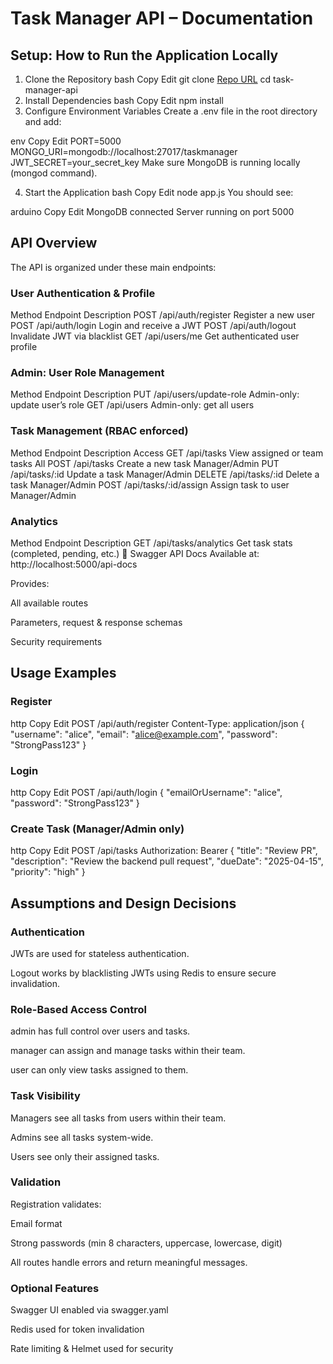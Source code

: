 # Task Manager API – Documentation

## Setup: How to Run the Application Locally
1. Clone the Repository
bash
Copy
Edit
git clone [Repo URL](https://github.com/prashanttnegi/Task-API)
cd task-manager-api
2. Install Dependencies
bash
Copy
Edit
npm install
3. Configure Environment Variables
Create a .env file in the root directory and add:

env
Copy
Edit
PORT=5000
MONGO_URI=mongodb://localhost:27017/taskmanager
JWT_SECRET=your_secret_key
Make sure MongoDB is running locally (mongod command).

4. Start the Application
bash
Copy
Edit
node app.js
You should see:

arduino
Copy
Edit
MongoDB connected
Server running on port 5000

## API Overview
The API is organized under these main endpoints:

### User Authentication & Profile
Method	Endpoint	Description
POST	/api/auth/register	Register a new user
POST	/api/auth/login	Login and receive a JWT
POST	/api/auth/logout	Invalidate JWT via blacklist
GET	/api/users/me	Get authenticated user profile

### Admin: User Role Management
Method	Endpoint	Description
PUT	/api/users/update-role	Admin-only: update user’s role
GET	/api/users	Admin-only: get all users

### Task Management (RBAC enforced)
Method	Endpoint	Description	Access
GET	/api/tasks	View assigned or team tasks	All
POST	/api/tasks	Create a new task	Manager/Admin
PUT	/api/tasks/:id	Update a task	Manager/Admin
DELETE	/api/tasks/:id	Delete a task	Manager/Admin
POST	/api/tasks/:id/assign	Assign task to user	Manager/Admin

### Analytics
Method	Endpoint	Description
GET	/api/tasks/analytics	Get task stats (completed, pending, etc.)
🧪 Swagger API Docs
Available at: http://localhost:5000/api-docs

Provides:

All available routes

Parameters, request & response schemas

Security requirements

## Usage Examples

### Register
http
Copy
Edit
POST /api/auth/register
Content-Type: application/json
{
  "username": "alice",
  "email": "alice@example.com",
  "password": "StrongPass123"
}

### Login
http
Copy
Edit
POST /api/auth/login
{
  "emailOrUsername": "alice",
  "password": "StrongPass123"
}

### Create Task (Manager/Admin only)
http
Copy
Edit
POST /api/tasks
Authorization: Bearer <token>
{
  "title": "Review PR",
  "description": "Review the backend pull request",
  "dueDate": "2025-04-15",
  "priority": "high"
}

## Assumptions and Design Decisions

### Authentication
JWTs are used for stateless authentication.

Logout works by blacklisting JWTs using Redis to ensure secure invalidation.

### Role-Based Access Control
admin has full control over users and tasks.

manager can assign and manage tasks within their team.

user can only view tasks assigned to them.

### Task Visibility
Managers see all tasks from users within their team.

Admins see all tasks system-wide.

Users see only their assigned tasks.

### Validation
Registration validates:

Email format

Strong passwords (min 8 characters, uppercase, lowercase, digit)

All routes handle errors and return meaningful messages.

### Optional Features
Swagger UI enabled via swagger.yaml

Redis used for token invalidation

Rate limiting & Helmet used for security